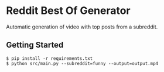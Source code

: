 # Reddit Best Of Generator

Automatic generation of video with top posts from a subreddit.

## Getting Started

```shell
$ pip install -r requirements.txt
$ python src/main.py --subreddit=funny --output=output.mp4
```
